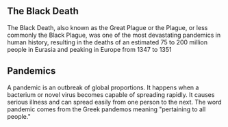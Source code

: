 ## The Black Death 

The Black Death, also known as the Great Plague or the Plague, or less commonly the Black Plague, was one of the most devastating pandemics in human history, resulting in the deaths of an estimated 75 to 200 million people in Eurasia and peaking in Europe from 1347 to 1351

## Pandemics
A pandemic is an outbreak of global proportions. It happens when a bacterium or novel virus becomes capable of spreading rapidly. It causes serious illness and can spread easily from one person to the next. The word pandemic comes from the Greek pandemos meaning "pertaining to all people."
